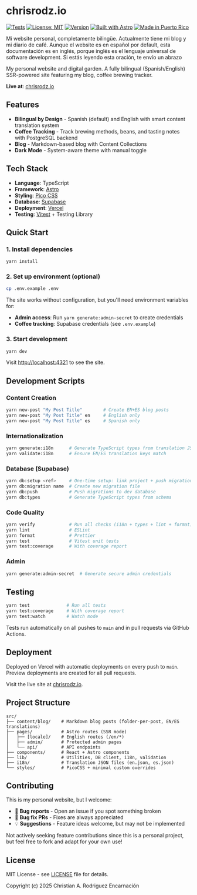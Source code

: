 # chrisrodz.io

[![Tests](https://github.com/chrisrodz/chrisrodz.io/actions/workflows/test.yml/badge.svg)](https://github.com/chrisrodz/chrisrodz.io/actions/workflows/test.yml)
[![License: MIT](https://img.shields.io/badge/License-MIT-yellow.svg)](https://opensource.org/licenses/MIT)
[![Version](https://img.shields.io/github/package-json/v/chrisrodz/chrisrodz.io)](https://github.com/chrisrodz/chrisrodz.io)
[![Built with Astro](https://astro.badg.es/v2/built-with-astro/tiny.svg)](https://astro.build)
[![Made in Puerto Rico](https://img.shields.io/badge/Made%20in-Puerto%20Rico%20🇵🇷-red)](https://chrisrodz.io)

Mi website personal, completamente bilingüe. Actualmente tiene mi blog y mi diario de café. Aunque el website es en español por default, esta documentación es en inglés, porque inglés es el lenguaje universal de software development. Si estás leyendo esta oración, te envío un abrazo

My personal website and digital garden. A fully bilingual (Spanish/English) SSR-powered site featuring my blog, coffee brewing tracker.

**Live at**: [chrisrodz.io](https://chrisrodz.io)

## Features

- **Bilingual by Design** - Spanish (default) and English with smart content translation system
- **Coffee Tracking** - Track brewing methods, beans, and tasting notes with PostgreSQL backend
- **Blog** - Markdown-based blog with Content Collections
- **Dark Mode** - System-aware theme with manual toggle

## Tech Stack

- **Language**: TypeScript
- **Framework**: [Astro](https://astro.build)
- **Styling**: [Pico CSS](https://picocss.com/)
- **Database**: [Supabase](https://supabase.com)
- **Deployment**: [Vercel](https://vercel.com)
- **Testing**: [Vitest](https://vitest.dev) + Testing Library

## Quick Start

### 1. Install dependencies

```bash
yarn install
```

### 2. Set up environment (optional)

```bash
cp .env.example .env
```

The site works without configuration, but you'll need environment variables for:

- **Admin access**: Run `yarn generate:admin-secret` to create credentials
- **Coffee tracking**: Supabase credentials (see `.env.example`)

### 3. Start development

```bash
yarn dev
```

Visit <http://localhost:4321> to see the site.

## Development Scripts

### Content Creation

```bash
yarn new-post "My Post Title"        # Create EN+ES blog posts
yarn new-post "My Post Title" en     # English only
yarn new-post "My Post Title" es     # Spanish only
```

### Internationalization

```bash
yarn generate:i18n      # Generate TypeScript types from translation JSON
yarn validate:i18n      # Ensure EN/ES translation keys match
```

### Database (Supabase)

```bash
yarn db:setup <ref>     # One-time setup: link project + push migrations
yarn db:migration name  # Create new migration file
yarn db:push            # Push migrations to dev database
yarn db:types           # Generate TypeScript types from schema
```

### Code Quality

```bash
yarn verify             # Run all checks (i18n + types + lint + format)
yarn lint               # ESLint
yarn format             # Prettier
yarn test               # Vitest unit tests
yarn test:coverage      # With coverage report
```

### Admin

```bash
yarn generate:admin-secret  # Generate secure admin credentials
```

## Testing

```bash
yarn test              # Run all tests
yarn test:coverage     # With coverage report
yarn test:watch        # Watch mode
```

Tests run automatically on all pushes to `main` and in pull requests via GitHub Actions.

## Deployment

Deployed on Vercel with automatic deployments on every push to `main`. Preview deployments are created for all pull requests.

Visit the live site at [chrisrodz.io](https://chrisrodz.io).

## Project Structure

```plaintext
src/
├── content/blog/    # Markdown blog posts (folder-per-post, EN/ES translations)
├── pages/           # Astro routes (SSR mode)
│   ├── [locale]/    # English routes (/en/*)
│   ├── admin/       # Protected admin pages
│   └── api/         # API endpoints
├── components/      # React + Astro components
├── lib/             # Utilities, DB client, i18n, validation
├── i18n/            # Translation JSON files (en.json, es.json)
└── styles/          # PicoCSS + minimal custom overrides
```

## Contributing

This is my personal website, but I welcome:

- 🐛 **Bug reports** - Open an issue if you spot something broken
- 🔧 **Bug fix PRs** - Fixes are always appreciated
- 💡 **Suggestions** - Feature ideas welcome, but may not be implemented

Not actively seeking feature contributions since this is a personal project, but feel free to fork and adapt for your own use!

## License

MIT License - see [LICENSE](LICENSE) file for details.

Copyright (c) 2025 Christian A. Rodriguez Encarnación
